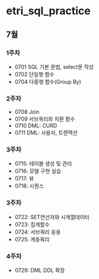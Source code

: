# etri_sql_practice
## 7월
### 1주차
* 0701 SQL 기본 문법, select문 작성
* 0702 단일행 함수
* 0704 다중행 함수(Group By)
### 2주차
* 0708 Join
* 0709 서브쿼리와 치환 함수
* 0710 DML: CURD
* 0711 DML: 사용자, 트랜잭션
### 3주차
* 0715: 테이블 생성 및 관리
* 0716: 모델 구현 실습
* 0717: 뷰
* 0718: 시퀀스
### 3주차
* 0722: SET연산자와 시계열데이터
* 0723: 집계함수
* 0724: 서브쿼리 응용
* 0725: 계층쿼리
### 4주차
* 0729: DML DDL 확장